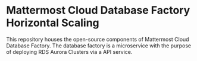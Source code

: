 # Mattermost Cloud Database Factory Horizontal Scaling

This repository houses the open-source components of Mattermost Cloud Database Factory. The database factory is a microservice with the purpose of deploying RDS Aurora Clusters via a API service.
